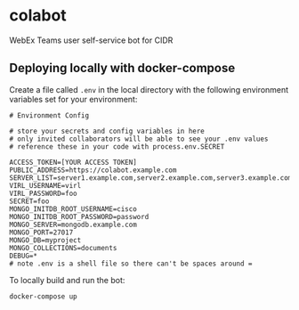 # colabot
WebEx Teams user self-service bot for CIDR

## Deploying locally with docker-compose

Create a file called `.env` in the local directory with the following environment variables set for your environment:
```
# Environment Config

# store your secrets and config variables in here
# only invited collaborators will be able to see your .env values
# reference these in your code with process.env.SECRET

ACCESS_TOKEN=[YOUR ACCESS TOKEN]
PUBLIC_ADDRESS=https://colabot.example.com
SERVER_LIST=server1.example.com,server2.example.com,server3.example.com
VIRL_USERNAME=virl
VIRL_PASSWORD=foo
SECRET=foo
MONGO_INITDB_ROOT_USERNAME=cisco
MONGO_INITDB_ROOT_PASSWORD=password
MONGO_SERVER=mongodb.example.com
MONGO_PORT=27017
MONGO_DB=myproject
MONGO_COLLECTIONS=documents
DEBUG=*
# note .env is a shell file so there can't be spaces around =
```

To locally build and run the bot:
```
docker-compose up
```
